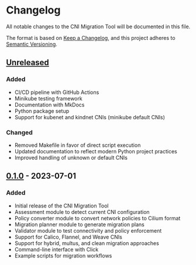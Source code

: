 # Changelog

All notable changes to the CNI Migration Tool will be documented in this file.

The format is based on [Keep a Changelog](https://keepachangelog.com/en/1.0.0/),
and this project adheres to [Semantic Versioning](https://semver.org/spec/v2.0.0.html).

## [Unreleased]

### Added
- CI/CD pipeline with GitHub Actions
- Minikube testing framework
- Documentation with MkDocs
- Python package setup
- Support for kubenet and kindnet CNIs (minikube default CNIs)

### Changed
- Removed Makefile in favor of direct script execution
- Updated documentation to reflect modern Python project practices
- Improved handling of unknown or default CNIs

## [0.1.0] - 2023-07-01

### Added
- Initial release of the CNI Migration Tool
- Assessment module to detect current CNI configuration
- Policy converter module to convert network policies to Cilium format
- Migration planner module to generate migration plans
- Validator module to test connectivity and policy enforcement
- Support for Calico, Flannel, and Weave CNIs
- Support for hybrid, multus, and clean migration approaches
- Command-line interface with Click
- Example scripts for migration workflows

[Unreleased]: https://github.com/cmcconnell1/k8s-cni-migration-tool/compare/v0.1.0...HEAD
[0.1.0]: https://github.com/cmcconnell1/k8s-cni-migration-tool/releases/tag/v0.1.0
